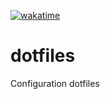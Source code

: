 [![wakatime](https://wakatime.com/badge/user/c8d2802f-0742-4964-bd79-1cb374b6de43/project/5007df21-7df6-471d-b8eb-e8879b26cb4b.svg)](https://wakatime.com/badge/user/c8d2802f-0742-4964-bd79-1cb374b6de43/project/5007df21-7df6-471d-b8eb-e8879b26cb4b)

# dotfiles
Configuration dotfiles
